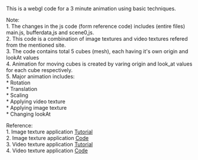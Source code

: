 This is a webgl code for a 3 minute animation using basic techniques.


Note:                                                                                                                       
      1. The changes in the js code (form reference code) includes (entire files) main.js, bufferdata,js and scene0,js.      
      2. This code is a combination of image textures and video textures refered from the mentioned site.      
      3. The code contains total 5 cubes (mesh), each having it's own origin and lookAt values                                          
      4. Animation for moving cubes is created by varing origin and look_at values for each cube respectively.                       
      5. Major animation includes:                                                                                                                             
            * Rotation                                                                                      
            * Translation                                                                                
            * Scaling                                                                                                                                                      
            * Applying video texture                                                                
            * Applying image texture                                                                                   
            * Changing lookAt                                                                                        
      



Reference:                                                                                 
      1. Image texture application [Tutorial](https://developer.mozilla.org/en-US/docs/Web/API/WebGL_API/Tutorial/Using_textures_in_WebGL)          
      2. Image texture application [Code](https://github.com/mdn/webgl-examples/blob/gh-pages/tutorial/sample7/webgl-demo.js)               
      3. Video texture application [Tutorial](https://developer.mozilla.org/en-US/docs/Web/API/WebGL_API/Tutorial/Animating_textures_in_WebGL)  
      4. Video texture application [Code](https://github.com/mdn/webgl-examples/blob/gh-pages/tutorial/sample8/webgl-demo.js)
